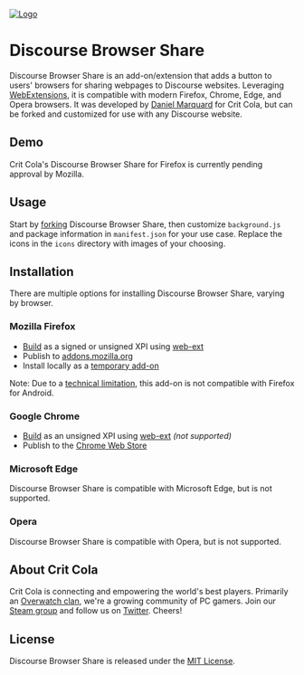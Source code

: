 <a href="https://critcola.com/?utm_source=github.com&utm_medium=readme&utm_term=logo&utm_content=discourse-browser-share&utm_campaign=development">![Logo](https://critcola.com/assets/images/crit-cola-banner.svg)</a>

# Discourse Browser Share

Discourse Browser Share is an add-on/extension that adds a button to users' browsers for sharing webpages to Discourse websites. Leveraging [WebExtensions](https://developer.mozilla.org/en-US/Add-ons/WebExtensions), it is compatible with modern Firefox, Chrome, Edge, and Opera browsers. It was developed by [Daniel Marquard](https://github.com/DanielMarquard) for Crit Cola, but can be forked and customized for use with any Discourse website.

## Demo

Crit Cola's Discourse Browser Share for Firefox is currently pending approval by Mozilla.

## Usage 

Start by [forking](https://github.com/critcola/discourse-browser-share) Discourse Browser Share, then customize `background.js` and package information in `manifest.json` for your use case. Replace the icons in the `icons` directory with images of your choosing.

## Installation

There are multiple options for installing Discourse Browser Share, varying by browser.

### Mozilla Firefox

* [Build](https://developer.mozilla.org/en-US/Add-ons/WebExtensions/Getting_started_with_web-ext) as a signed or unsigned XPI using [web-ext](https://developer.mozilla.org/en-US/Add-ons/WebExtensions/web-ext_command_reference)
* Publish to [addons.mozilla.org](https://developer.mozilla.org/en-US/Add-ons/Distribution)
* Install locally as a [temporary add-on](https://developer.mozilla.org/en-US/Add-ons/WebExtensions/Temporary_Installation_in_Firefox)

Note: Due to a [technical limitation](https://developer.mozilla.org/en-US/Add-ons/WebExtensions/API/tabs/query#Browser_compatibility), this add-on is not compatible with Firefox for Android.

### Google Chrome

* [Build](https://developer.mozilla.org/en-US/Add-ons/WebExtensions/Getting_started_with_web-ext) as an unsigned XPI using [web-ext](https://developer.mozilla.org/en-US/Add-ons/WebExtensions/web-ext_command_reference) _(not supported)_
* Publish to the [Chrome Web Store](https://developer.chrome.com/webstore/publish)

### Microsoft Edge

Discourse Browser Share is compatible with Microsoft Edge, but is not supported.

### Opera

Discourse Browser Share is compatible with Opera, but is not supported.

## About Crit Cola

Crit Cola is connecting and empowering the world's best players. Primarily an [Overwatch clan](https://critcola.com/?utm_source=github.com&utm_medium=readme&utm_term=overwatch-clan&utm_content=discourse-browser-share&utm_campaign=development), we're a growing community of PC gamers. Join our [Steam group](http://steamcommunity.com/groups/critcola) and follow us on [Twitter](https://twitter.com/CritColaGaming). Cheers!

## License

Discourse Browser Share is released under the [MIT License](LICENSE).
